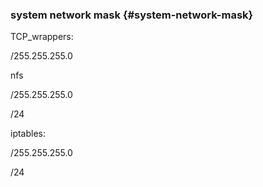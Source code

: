 ### system network mask {#system-network-mask}

TCP_wrappers:

/255.255.255.0

nfs

/255.255.255.0

/24

iptables:

/255.255.255.0

/24